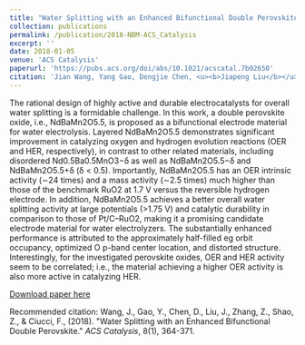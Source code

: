 ```yaml
---
title: "Water Splitting with an Enhanced Bifunctional Double Perovskite"
collection: publications
permalink: /publication/2018-NBM-ACS_Catalysis
excerpt: ''
date: 2018-01-05
venue: 'ACS Catalysis'
paperurl: 'https://pubs.acs.org/doi/abs/10.1021/acscatal.7b02650'
citation: 'Jian Wang, Yang Gao, Dengjie Chen, <u><b>Jiapeng Liu</b></u>, Zhenbao Zhang, Zongping Shao, Francesco Ciucci*., (2018). &quot;Water splitting with an enhanced bifunctional double perovskite.&quot; <i>ACS Catalysis</i>, 8(1), 364-371'
---
```

The rational design of highly active and durable electrocatalysts for overall water splitting is a formidable challenge. In this work, a double perovskite oxide, i.e., NdBaMn2O5.5, is proposed as a bifunctional electrode material for water electrolysis. Layered NdBaMn2O5.5 demonstrates significant improvement in catalyzing oxygen and hydrogen evolution reactions (OER and HER, respectively), in contrast to other related materials, including disordered Nd0.5Ba0.5MnO3−δ as well as NdBaMn2O5.5−δ and NdBaMn2O5.5+δ (δ < 0.5). Importantly, NdBaMn2O5.5 has an OER intrinsic activity (∼24 times) and a mass activity (∼2.5 times) much higher than those of the benchmark RuO2 at 1.7 V versus the reversible hydrogen electrode. In addition, NdBaMn2O5.5 achieves a better overall water splitting activity at large potentials (>1.75 V) and catalytic durability in comparison to those of Pt/C–RuO2, making it a promising candidate electrode material for water electrolyzers. The substantially enhanced performance is attributed to the approximately half-filled eg orbit occupancy, optimized O p-band center location, and distorted structure. Interestingly, for the investigated perovskite oxides, OER and HER activity seem to be correlated; i.e., the material achieving a higher OER activity is also more active in catalyzing HER.

[Download paper here](http://jiapeng-liu.github.io/files/J-Wang_2018_NBM_ACS-Catalysis.pdf)

Recommended citation: Wang, J., Gao, Y., Chen, D., Liu, J., Zhang, Z., Shao, Z., & Ciucci, F., (2018). "Water Splitting with an Enhanced Bifunctional Double Perovskite." <i>ACS Catalysis</i>, 8(1), 364-371.